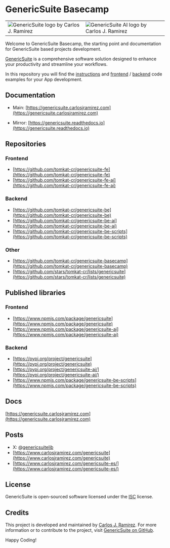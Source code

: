 # GenericSuite Basecamp

<table cellpadding="0" cellspacing="0" style="border: 0px white;">
    <tr>
        <td>
            <img
                src="https://genericsuite.carlosjramirez.com/images/gs_logo_circle.svg"
                title="GenericSuite logo by Carlos J. Ramirez"
            />
        </td>
        <td>
            <img
                src="https://genericsuite.carlosjramirez.com/images/gs_ai_logo_circle.svg"
                title="GenericSuite AI logo by Carlos J. Ramirez"
            />
        </td>
    </tr>
</table>

Welcome to GenericSuite Basecamp, the starting point and documentation for GenericSuite based projects development.

[GenericSuite]((https://genericsuite.carlosjramirez.com)) is a comprehensive software solution designed to enhance your productivity and streamline your workflows.

In this repository you will find the [instructions](https://genericsuite.carlosjramirez.com/Configuration-Guide/) and [frontend](https://genericsuite.carlosjramirez.com/Configuration-Guide/#app-frontend) / [backend](https://genericsuite.carlosjramirez.com/Configuration-Guide/#app-backend) code examples for your App development.

## Documentation

* Main: [https://genericsuite.carlosjramirez.com](https://genericsuite.carlosjramirez.com)

* Mirror: [https://genericsuite.readthedocs.io](https://genericsuite.readthedocs.io)

## Repositories

### Frontend

* [https://github.com/tomkat-cr/genericsuite-fe](https://github.com/tomkat-cr/genericsuite-fe)
* [https://github.com/tomkat-cr/genericsuite-fe-ai](https://github.com/tomkat-cr/genericsuite-fe-ai)

### Backend

* [https://github.com/tomkat-cr/genericsuite-be](https://github.com/tomkat-cr/genericsuite-be)
* [https://github.com/tomkat-cr/genericsuite-be-ai](https://github.com/tomkat-cr/genericsuite-be-ai)
* [https://github.com/tomkat-cr/genericsuite-be-scripts](https://github.com/tomkat-cr/genericsuite-be-scripts)

### Other

* [https://github.com/tomkat-cr/genericsuite-basecamp](https://github.com/tomkat-cr/genericsuite-basecamp)
* [https://github.com/stars/tomkat-cr/lists/genericsuite](https://github.com/stars/tomkat-cr/lists/genericsuite)

## Published libraries

### Frontend
* [https://www.npmjs.com/package/genericsuite](https://www.npmjs.com/package/genericsuite)
* [https://www.npmjs.com/package/genericsuite-ai](https://www.npmjs.com/package/genericsuite-ai)

### Backend
* [https://pypi.org/project/genericsuite](https://pypi.org/project/genericsuite)
* [https://pypi.org/project/genericsuite-ai/](https://pypi.org/project/genericsuite-ai/)
* [https://www.npmjs.com/package/genericsuite-be-scripts](https://www.npmjs.com/package/genericsuite-be-scripts)

## Docs

[https://genericsuite.carlosjramirez.com](https://genericsuite.carlosjramirez.com)

## Posts

* X: [@genericsuitelib](https://twitter.com/genericsuitelib)
* [https://www.carlosjramirez.com/genericsuite](https://www.carlosjramirez.com/genericsuite)
* [https://www.carlosjramirez.com/genericsuite-es/](https://www.carlosjramirez.com/genericsuite-es/)

## License

GenericSuite is open-sourced software licensed under the [ISC](https://github.com/tomkat-cr/genericsuite-basecamp/blob/main/LICENSE) license.

## Credits

This project is developed and maintained by [Carlos J. Ramirez](https://www.carlosjramirez.com). For more information or to contribute to the project, visit [GenericSuite on GitHub](https://github.com/stars/tomkat-cr/lists/genericsuite).

Happy Coding!